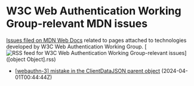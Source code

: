 # W3C Web Authentication Working Group-relevant MDN issues

[Issues filed on MDN Web Docs](https://github.com/mdn/content/issues) related to pages attached to technologies developed by W3C Web Authentication Working Group. [![RSS feed for W3C Web Authentication Working Group-relevant issues](https://www.w3.org/QA/2007/04/feed_icon)]([object Object].rss)

* [\[webauthn-3\] mistake in the ClientDataJSON parent object](https://github.com/mdn/content/issues/32905) (2024-04-01T00:44:44Z)
  
